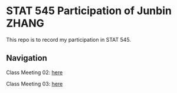 # STAT 545 Participation of Junbin ZHANG

This repo is to record my participation in STAT 545.

## Navigation

Class Meeting 02: [here](/cm02)

Class Meeting 03: [here](/cm03)